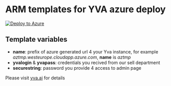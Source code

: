 # ARM templates for YVA azure deploy

[![Deploy to Azure](https://azuredeploy.net/deploybutton.png)](https://azuredeploy.net/)

## Template variables  

* **name**: prefix of azure generated url 4 your Yva instance, for example *aztmp.westeurope.cloudapp.azure.com*, **name** is *aztmp*
* **yvalogin** & **yvapass**: credentials you recived from our sell department
* **securestring**: password you provide 4 access to admin page 

Please visit [yva.ai](https://yva.ai) for details
